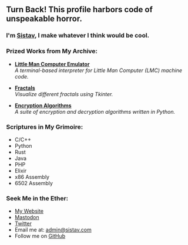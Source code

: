 ## Turn Back! This profile harbors code of unspeakable horror.

### I'm [Sistav](https://sistav.com), I make whatever I think would be cool.

### Prized Works from My Archive:
- [**Little Man Computer Emulator**](https://github.com/Sistav/LittleManComputerEmulator)  
  *A terminal-based interpreter for Little Man Computer (LMC) machine code.*

- [**Fractals**](https://github.com/Sistav/Fractals)  
  *Visualize different fractals using Tkinter.*

- [**Encryption Algorithms**](https://github.com/Sistav/Encryption-Algorithms)  
  *A suite of encryption and decryption algorithms written in Python.*

### Scriptures in My Grimoire:
- C/C++
- Python
- Rust
- Java
- PHP
- Elixir
- x86 Assembly
- 6502 Assembly

### Seek Me in the Ether:
- [My Website](https://sistav.com/)
- [Mastodon](https://fosstodon.org/@Sistav)
- [Twitter](https://x.com/NotSistav)
- Email me at: [admin@sistav.com](mailto:admin@sistav.com)
- Follow me on [GitHub](https://github.com/Sistav?tab=followers)

